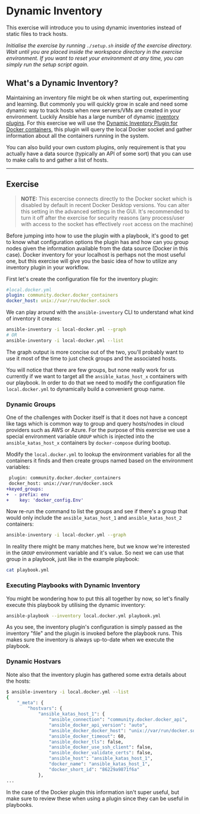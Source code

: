 # Dynamic Inventory

This exercise will introduce you to using dynamic inventories instead of static files to track hosts.

*Initialise the exercise by running `./setup.sh` inside of the exercise directory. Wait until you are placed inside the workspace directory in the exercise environment. If you want to reset your environment at any time, you can simply run the setup script again.*

## What's a Dynamic Inventory?

Maintaining an inventory file might be ok when starting out, experimenting and learning. But commonly you will quickly grow in scale and need some dynamic way to track hosts when new servers/VMs are created in your environment. Luckily Ansible has a large number of dynamic [inventory plugins](https://docs.ansible.com/ansible/latest/collections/index_inventory.html). For this exercise we will use the [Dynamic Inventory Plugin for Docker containers](https://docs.ansible.com/ansible/latest/collections/community/docker/docker_containers_inventory.html#ansible-collections-community-docker-docker-containers-inventory), this plugin will query the local Docker socket and gather information about all the containers running in the system.

You can also build your own custom plugins, only requirement is that you actually have a data source (typically an API of some sort) that you can use to make calls to and gather a list of hosts.

---

## Exercise

> **NOTE:** This excercise connects directly to the Docker socket which is disabled by default in recent Docker Desktop versions. You can alter this setting in the advanced settings in the GUI. It's recommended to turn it off after the exercise for security reasons (any process/user with access to the socket has effectively `root` access on the machine)

Before jumping into how to use the plugin with a playbook, it's good to get to know what configuration options the plugin has and how can you group nodes given the information available from the data source (Docker in this case). Docker inventory for your localhost is perhaps not the most useful one, but this exercise will give you the basic idea of how to utilize any inventory plugin in your workflow.

First let's create the configuration file for the inventory plugin:

```yaml
#local.docker.yml
plugin: community.docker.docker_containers
docker_host: unix://var/run/docker.sock
```

We can play around with the `ansible-inventory` CLI to understand what kind of inventory it creates:

```bash
ansible-inventory -i local-docker.yml --graph
# OR
ansible-inventory -i local-docker.yml --list
```

The graph output is more concise out of the two, you'll probably want to use it most of the time to just check groups and the associated hosts.

You will notice that there are few groups, but none really work for us currently if we want to target all the `ansible_katas_host_x` containers with our playbook. In order to do that we need to modify the configuration file `local.docker.yml` to dynamically build a convenient group name.

### Dynamic Groups

One of the challenges with Docker itself is that it does not have a concept like tags which is common way to group and query hosts/nodes in cloud providers such as AWS or Azure. For the purpose of this exercise we use a special environment variable `GROUP` which is injected into the `ansible_katas_host_x` containers by `docker-compose` during bootup.

Modify the `local.docker.yml` to lookup the environment variables for all the containers it finds and then create groups named based on the environment variables:

```diff
 plugin: community.docker.docker_containers
 docker_host: unix://var/run/docker.sock
+keyed_groups:
+  - prefix: env
+    key: 'docker_config.Env'
```

Now re-run the command to list the groups and see if there's a group that would only include the `ansible_katas_host_1` and `ansible_katas_host_2` containers:

```bash
ansible-inventory -i local-docker.yml --graph
```

In reality there might be many matches here, but we know we're interested in the `GROUP` environment variable and it's value. So next we can use that group in a playbook, just like in the example playbook:

```bash
cat playbook.yml
```

### Executing Playbooks with Dynamic Inventory

You might be wondering how to put this all together by now, so let's finally execute this playbook by utilising the dynamic inventory:

```bash
ansible-playbook --inventory local.docker.yml playbook.yml
```

As you see, the inventory plugin's configuration is simply passed as the inventory "file" and the plugin is invoked before the playbook runs. This makes sure the inventory is always up-to-date when we execute the playbook.

### Dynamic Hostvars

Note also that the inventory plugin has gathered some extra details about the hosts:

```bash
$ ansible-inventory -i local.docker.yml --list
{
    "_meta": {
        "hostvars": {
            "ansible_katas_host_1": {
                "ansible_connection": "community.docker.docker_api",
                "ansible_docker_api_version": "auto",
                "ansible_docker_docker_host": "unix://var/run/docker.sock",
                "ansible_docker_timeout": 60,
                "ansible_docker_tls": false,
                "ansible_docker_use_ssh_client": false,
                "ansible_docker_validate_certs": false,
                "ansible_host": "ansible_katas_host_1",
                "docker_name": "ansible_katas_host_1",
                "docker_short_id": "86229a9871f6a"
            },
...
```

In the case of the Docker plugin this information isn't super useful, but make sure to review these when using a plugin since they can be useful in playbooks.
